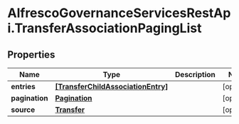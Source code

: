 # AlfrescoGovernanceServicesRestApi.TransferAssociationPagingList

## Properties
Name | Type | Description | Notes
------------ | ------------- | ------------- | -------------
**entries** | [**[TransferChildAssociationEntry]**](TransferChildAssociationEntry.md) |  | [optional] 
**pagination** | [**Pagination**](Pagination.md) |  | [optional] 
**source** | [**Transfer**](Transfer.md) |  | [optional] 


